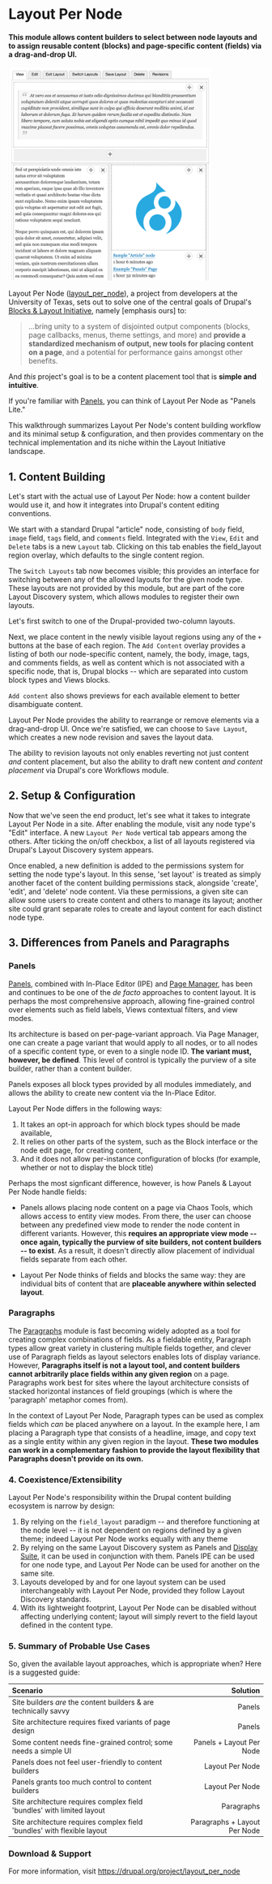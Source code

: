 # Layout Per Node
#### This module allows content builders to select between node layouts and to assign reusable content (blocks) and page-specific content (fields) via a drag-and-drop UI.

<img src="layout_per_node.png" alt="Screenshot of Layout Per Node interface" width="400" />

Layout Per Node ([layout_per_node](https://www.drupal.org/project/layout_per_node)), a project from developers at the University of Texas, sets out to solve one of the central goals of Drupal's [Blocks & Layout Initiative](https://groups.drupal.org/scotch), namely [emphasis ours] to:

> ...bring unity to a system of disjointed output components (blocks, page callbacks, menus, theme settings, and more) and **provide a standardized mechanism of output, new tools for placing content on a page**, and a potential for performance gains amongst other benefits.

And *this* project's goal is to be a content placement tool that is **simple and intuitive**.

If you're familiar with [Panels](https://www.drupal.org/project/panels), you can think of Layout Per Node as "Panels Lite."

This walkthrough summarizes Layout Per Node's content building workflow and its minimal setup & configuration, and then provides commentary on the technical implementation and its niche within the Layout Initiative landscape.

## 1. Content Building
Let's start with the actual use of Layout Per Node: how a content builder would use it, and how it integrates into Drupal's content editing conventions.

We start with a standard Drupal "article" node, consisting of `body` field, `image` field, `tags` field, and `comments` field. Integrated with the `View`, `Edit` and `Delete` tabs is a new `Layout` tab. Clicking on this tab enables the field_layout region overlay, which defaults to the single content region.

The `Switch Layouts` tab now becomes visible; this provides an interface for switching between any of the allowed layouts for the given node type. These layouts are not provided by this module, but are part of the core Layout Discovery system, which allows modules to register their own layouts.

Let's first switch to one of the Drupal-provided two-column layouts.

Next, we place content in the newly visible layout regions using any of the `+` buttons at the base of each region. The `Add Content` overlay provides a listing of both our node-specific content, namely, the body, image, tags, and comments fields, as well as content which is not associated with a specific node, that is, Drupal blocks -- which are separated into custom block types and Views blocks.

`Add content` also shows previews for each available element to better disambiguate content.

Layout Per Node provides the ability to rearrange or remove elements via a drag-and-drop UI. Once we're satisfied, we can choose to `Save Layout`, which creates a new node revision and saves the layout data.

The ability to revision layouts not only enables reverting not just content *and* content placement, but also the ability to draft new content *and content placement* via Drupal's core Workflows module.

## 2. Setup & Configuration
Now that we've seen the end product, let's see what it takes to integrate Layout Per Node in a site. After enabling the module, visit any node type's "Edit" interface. A new `Layout Per Node` vertical tab appears among the others. After ticking the on/off checkbox, a list of all layouts registered via Drupal's Layout Discovery system appears.

Once enabled, a new definition is added to the permissions system for setting the node type's layout. In this sense, 'set layout' is treated as simply another facet of the content building permissions stack, alongside 'create', 'edit', and 'delete' node content. Via these permissions, a given site can allow some users to create content and others to manage its layout; another site could grant separate roles to create and layout content for each distinct node type.

## 3. Differences from Panels and Paragraphs

### Panels
[Panels](https://www.drupal.org/project/panels), combined with In-Place Editor (IPE) and [Page Manager](https://www.drupal.org/project/page_manager), has been and continues to be one of the *de facto* approaches to content layout. It is perhaps the most comprehensive approach, allowing fine-grained control over elements such as field labels, Views contextual filters, and view modes.

Its architecture is based on per-page-variant approach. Via Page
Manager, one can create a page variant that would apply to all nodes, or to
all nodes of a specific content type, or even to a single node ID. **The variant
must, however, be defined**. This level of control is typically the purview of a
site builder, rather than a content builder.

Panels exposes all block types provided by all modules immediately, and allows
the ability to create new content via the In-Place Editor.

Layout Per Node differs in the following ways:
1. It takes an opt-in approach for which block types should be made available,
1. It relies on other parts of the system, such as the Block interface or the node
edit page, for creating content,
1. And it does not allow per-instance configuration of blocks (for example, whether or not to display the block title)

Perhaps the most signficant difference, however, is how Panels & Layout Per Node handle fields:
- Panels allows placing node content on a page via Chaos Tools, which
allows access to entity view modes. From there, the user can choose between any
predefined view mode to render the node content in different variants. However,
this **requires an appropriate view mode -- once again, typically the purview of
site builders, not content builders -- to exist**. As a result, it doesn't
directly allow placement of individual fields separate from each other.

- Layout Per Node thinks of fields and blocks the same way: they are individual
bits of content that are **placeable anywhere within selected layout**.

### Paragraphs
The [Paragraphs](drupal.org/project/paragraphs) module is fast becoming widely adopted as a tool for creating
complex combinations of fields. As a fieldable entity, Paragraph types allow
great variety in clustering multiple fields together, and clever use of
Paragraph fields as layout selectors enables lots of display variance.
However, **Paragraphs itself is not a layout tool, and content builders cannot
arbitrarily place fields within any given region** on a page. Paragraphs work best
for sites where the layout architecture consists of stacked horizontal instances
of field groupings (which is where the 'paragraph' metaphor comes from).

In the context of Layout Per Node, Paragraph types can be used as complex fields
which *can* be placed anywhere on a layout. In the example here, I am placing a
Paragraph type that consists of a headline, image, and copy text as a single
entity within any given region in the layout. **These two modules
can work in a complementary fashion to provide the layout flexibility that
Paragraphs doesn't provide on its own.**

### 4. Coexistence/Extensibility
Layout Per Node's responsibility within the Drupal content building ecosystem is narrow by design:
1. By relying on the `field_layout` paradigm -- and therefore functioning at the node level -- it is not dependent on regions defined by a given theme; indeed Layout Per Node works equally with any theme
1. By relying on the same Layout Discovery system as Panels and [Display Suite](https://drupal.org/project/ds), it can be used in conjunction with them. Panels IPE can be used for one node type, and Layout Per Node can be used for another on the same site.
1. Layouts developed by and for one layout system can be used interchangeably with Layout Per Node, provided they follow Layout Discovery standards.
1. With its lightweight footprint, Layout Per Node can be disabled without affecting underlying content; layout will simply revert to the field layout
defined in the content type.

### 5. Summary of Probable Use Cases
So, given the available layout approaches, which is appropriate when? Here is
a suggested guide:

| Scenario     | Solution |
| :------- | ----: |
| Site builders *are* the content builders & are technically savvy | Panels |
| Site architecture requires fixed variants of page design    | Panels   |
| Some content needs fine-grained control; some needs a simple UI | Panels + Layout Per Node |
| Panels does not feel user-friendly to content builders     | Layout Per Node    |
| Panels grants too much control to content builders     | Layout Per Node    |
| Site architecture requires complex field 'bundles' with limited layout | Paragraphs    |
| Site architecture requires complex field 'bundles' with flexible layout | Paragraphs + Layout Per Node   |

### Download & Support
For more information, visit https://drupal.org/project/layout_per_node

